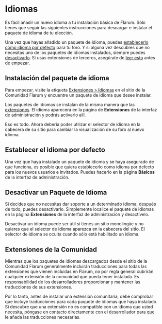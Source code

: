 # Idiomas

Es fácil añadir un nuevo idioma a tu instalación básica de Flarum. Sólo tienes que seguir las siguientes instrucciones para descargar e instalar el paquete de idioma de tu elección.

Una vez que hayas añadido un paquete de idioma, puedes [establecerlo como idioma por defecto](#setting-the-default-language) para tu foro. Y si alguna vez descubres que no necesitas uno de los paquetes de idiomas instalados, siempre puedes [desactivarlo](#disabling-a-language-pack).
Si usas extensiones de terceros, asegúrate de [leer esto](#extensiones-de-terceros) antes de empezar.

## Instalación del paquete de idioma

Para empezar, visite la etiqueta [Extensiones > Idiomas](https://discuss.flarum.org/t/languages) en el sitio de la Comunidad Flarum y encuentre un paquete de idioma que desee instalar.

Los paquetes de idiomas se instalan de la misma manera que las [extensiones](extensions.md). El idioma aparecerá en la página de **Extensiones** de la interfaz de administración y podrás activarlo allí.

Eso es todo. Ahora debería poder utilizar el selector de idioma en la cabecera de su sitio para cambiar la visualización de su foro al nuevo idioma.

## Establecer el idioma por defecto

Una vez que haya instalado un paquete de idioma y se haya asegurado de que funciona, es posible que quiera establecerlo como idioma por defecto para los nuevos usuarios e invitados. Puedes hacerlo en la página **Básicos** de la interfaz de administración.

## Desactivar un Paquete de Idioma

Si decides que no necesitas dar soporte a un determinado idioma, después de todo, puedes desactivarlo. Simplemente localice el paquete de idiomas en la página **Extensiones** de la interfaz de administración y desactívelo.

Desactivar un idioma puede ser útil si tienes un sitio monolingüe y no quieres que el selector de idioma aparezca en la cabecera del sitio. El selector de idioma se oculta cuando sólo está habilitado un idioma.

## Extensiones de la Comunidad

Mientras que los paquetes de idiomas descargados desde el sitio de la Comunidad Flarum generalmente incluirán traducciones para todas las extensiones que vienen incluidas en Flarum, _no_ por regla general cubrirán cualquier extensión de la comunidad que pueda tener instalada. Es responsabilidad de los desarrolladores proporcionar y mantener las traducciones de sus extensiones.

Por lo tanto, antes de instalar una extensión comunitaria, debe comprobar que incluye traducciones para cada paquete de idiomas que haya instalado. Si descubre que una extensión no es compatible con un idioma que usted necesita, póngase en contacto directamente con el desarrollador para que le añada las traducciones necesarias.
